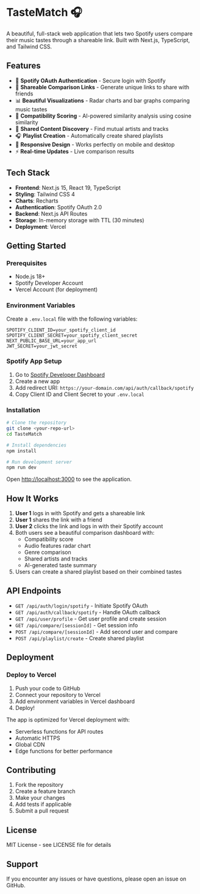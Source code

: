 # TasteMatch 🎧

A beautiful, full-stack web application that lets two Spotify users compare their music tastes through a shareable link. Built with Next.js, TypeScript, and Tailwind CSS.

<!-- Updated for Vercel deployment -->

## Features

- 🔐 **Spotify OAuth Authentication** - Secure login with Spotify
- 🔗 **Shareable Comparison Links** - Generate unique links to share with friends
- 📊 **Beautiful Visualizations** - Radar charts and bar graphs comparing music tastes
- 🎯 **Compatibility Scoring** - AI-powered similarity analysis using cosine similarity
- 👯 **Shared Content Discovery** - Find mutual artists and tracks
- 🎧 **Playlist Creation** - Automatically create shared playlists
- 📱 **Responsive Design** - Works perfectly on mobile and desktop
- ⚡ **Real-time Updates** - Live comparison results

## Tech Stack

- **Frontend**: Next.js 15, React 19, TypeScript
- **Styling**: Tailwind CSS 4
- **Charts**: Recharts
- **Authentication**: Spotify OAuth 2.0
- **Backend**: Next.js API Routes
- **Storage**: In-memory storage with TTL (30 minutes)
- **Deployment**: Vercel

## Getting Started

### Prerequisites

- Node.js 18+ 
- Spotify Developer Account
- Vercel Account (for deployment)

### Environment Variables

Create a `.env.local` file with the following variables:

```env
SPOTIFY_CLIENT_ID=your_spotify_client_id
SPOTIFY_CLIENT_SECRET=your_spotify_client_secret
NEXT_PUBLIC_BASE_URL=your_app_url
JWT_SECRET=your_jwt_secret
```

### Spotify App Setup

1. Go to [Spotify Developer Dashboard](https://developer.spotify.com/dashboard)
2. Create a new app
3. Add redirect URI: `https://your-domain.com/api/auth/callback/spotify`
4. Copy Client ID and Client Secret to your `.env.local`

### Installation

```bash
# Clone the repository
git clone <your-repo-url>
cd TasteMatch

# Install dependencies
npm install

# Run development server
npm run dev
```

Open [http://localhost:3000](http://localhost:3000) to see the application.

## How It Works

1. **User 1** logs in with Spotify and gets a shareable link
2. **User 1** shares the link with a friend
3. **User 2** clicks the link and logs in with their Spotify account
4. Both users see a beautiful comparison dashboard with:
   - Compatibility score
   - Audio features radar chart
   - Genre comparison
   - Shared artists and tracks
   - AI-generated taste summary
5. Users can create a shared playlist based on their combined tastes

## API Endpoints

- `GET /api/auth/login/spotify` - Initiate Spotify OAuth
- `GET /api/auth/callback/spotify` - Handle OAuth callback
- `GET /api/user/profile` - Get user profile and create session
- `GET /api/compare/[sessionId]` - Get session info
- `POST /api/compare/[sessionId]` - Add second user and compare
- `POST /api/playlist/create` - Create shared playlist

## Deployment

### Deploy to Vercel

1. Push your code to GitHub
2. Connect your repository to Vercel
3. Add environment variables in Vercel dashboard
4. Deploy!

The app is optimized for Vercel deployment with:
- Serverless functions for API routes
- Automatic HTTPS
- Global CDN
- Edge functions for better performance

## Contributing

1. Fork the repository
2. Create a feature branch
3. Make your changes
4. Add tests if applicable
5. Submit a pull request

## License

MIT License - see LICENSE file for details

## Support

If you encounter any issues or have questions, please open an issue on GitHub.
